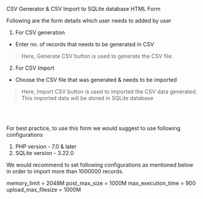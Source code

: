 CSV Generator & CSV Import to SQLite database HTML Form


Following are the form details which user needs to added by user

1. For CSV generation
- Enter no. of records that needs to be generated in CSV

> Here, Generate CSV button is used to generate the CSV file.

2. For CSV Import
- Choose the CSV file that was generated & needs to be imported

> Here, Import CSV button is used to imported the CSV data generated. This imported data will be stored in SQLite database
<br />
<br />

For best practice, to use this form we would suggest to use following configurations

1. PHP version - 7.0 & later
2. SQLite version - 3.22.0

We would recommend to set following configurations as mentioned below in order to import more than 1000000 records.

memory_limit = 2048M
post_max_size = 1000M
max_execution_time = 900
upload_max_filesize = 1000M


